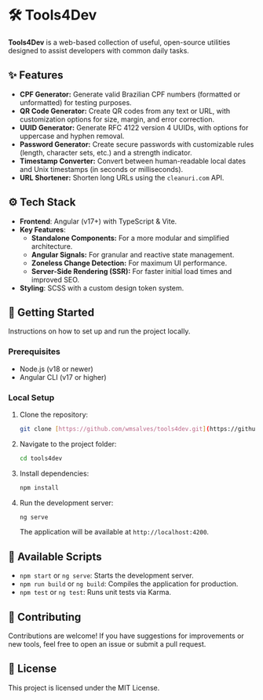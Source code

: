 # 🛠️ Tools4Dev

**Tools4Dev** is a web-based collection of useful, open-source utilities designed to assist developers with common daily tasks.

## ✨ Features

- **CPF Generator:** Generate valid Brazilian CPF numbers (formatted or unformatted) for testing purposes.
- **QR Code Generator:** Create QR codes from any text or URL, with customization options for size, margin, and error correction.
- **UUID Generator:** Generate RFC 4122 version 4 UUIDs, with options for uppercase and hyphen removal.
- **Password Generator:** Create secure passwords with customizable rules (length, character sets, etc.) and a strength indicator.
- **Timestamp Converter:** Convert between human-readable local dates and Unix timestamps (in seconds or milliseconds).
- **URL Shortener:** Shorten long URLs using the `cleanuri.com` API.

## ⚙️ Tech Stack

- **Frontend**: Angular (v17+) with TypeScript & Vite.
- **Key Features**:
  - **Standalone Components:** For a more modular and simplified architecture.
  - **Angular Signals:** For granular and reactive state management.
  - **Zoneless Change Detection:** For maximum UI performance.
  - **Server-Side Rendering (SSR):** For faster initial load times and improved SEO.
- **Styling**: SCSS with a custom design token system.

## 🚀 Getting Started

Instructions on how to set up and run the project locally.

### Prerequisites

- Node.js (v18 or newer)
- Angular CLI (v17 or higher)

### Local Setup

1.  Clone the repository:
    ```bash
    git clone [https://github.com/wmsalves/tools4dev.git](https://github.com/wmsalves/tools4dev.git)
    ```
2.  Navigate to the project folder:
    ```bash
    cd tools4dev
    ```
3.  Install dependencies:
    ```bash
    npm install
    ```
4.  Run the development server:
    ```bash
    ng serve
    ```
    The application will be available at `http://localhost:4200`.

## 📜 Available Scripts

- `npm start` or `ng serve`: Starts the development server.
- `npm run build` or `ng build`: Compiles the application for production.
- `npm test` or `ng test`: Runs unit tests via Karma.

## 🤝 Contributing

Contributions are welcome! If you have suggestions for improvements or new tools, feel free to open an issue or submit a pull request.

## 📄 License

This project is licensed under the MIT License.
